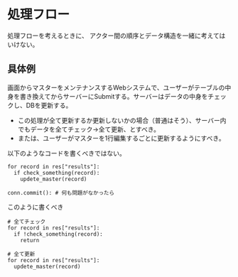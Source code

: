 # 処理フロー

処理フローを考えるときに、
アクター間の順序とデータ構造を一緒に考えてはいけない。


## 具体例
画面からマスターをメンテナンスするWebシステムで、ユーザーがテーブルの中身を書き換えてからサーバーにSubmitする。サーバーはデータの中身をチェックし、DBを更新する。  
* この処理が全て更新するか更新しないかの場合（普通はそう）、サーバー内でもデータを全てチェック→全て更新、とすべき。  
* または、ユーザーがマスターを1行編集するごとに更新するようにすべき。

以下のようなコードを書くべきではない。
```
for record in res["results"]:
  if check_something(record):
    updete_master(record)

conn.commit(): # 何も問題がなかったら
```

このように書くべき
```
# 全てチェック
for record in res["results"]:
  if !check_something(record):
    return

# 全て更新
for record in res["results"]:
  updete_master(record)
```
